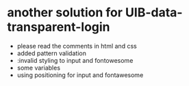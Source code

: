 # another solution for UIB-data-transparent-login

- please read the comments in html and css
- added pattern validation
- :invalid styling to input and fontowesome
- some variables
- using positioning for input and fontawesome